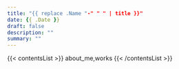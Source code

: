 ```yaml
---
title: "{{ replace .Name "-" " " | title }}"
date: {{ .Date }}
draft: false
description: ""
summary: ""
---
```


{{< contentsList >}}
about_me,works
{{< /contentsList >}}